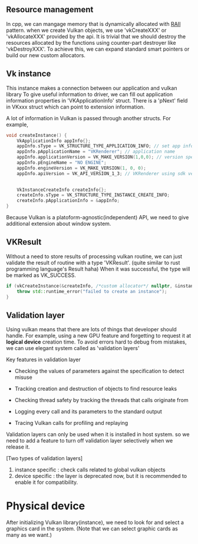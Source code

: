 
## Resource management

 In cpp, we can mangage memory that is dynamically allocated with [RAII](https://en.cppreference.com/w/cpp/language/raii) pattern.
 when we create Vulkan objects, we use 'vkCreateXXX' or 'vkAllocateXXX' provided by the api. It is trivial that we should destroy the resources allocated by the functions using counter-part destroyer like 'vkDestroyXXX'.
 To achieve this, we can expand standard smart pointers or build our new custom allocators.


## Vk instance
This instance makes a connection between our application and vulkan library
To give useful information to driver, we can fill out application information properties in 'VKApplicationInfo' struct.
There is a 'pNext' field in VKxxx struct which can point to extension information.

A lot of information in Vulkan is passed through another structs.
For example,
```cpp
void createInstance() {
	VkApplicationInfo appInfo{};
	appInfo.sType = VK_STRUCTURE_TYPE_APPLICATION_INFO; // set app info enum variant to struct Type field
	appInfo.pApplicationName = "VKRenderer"; // application name
	appInfo.applicationVersion = VK_MAKE_VERSION(1,0,0); // version specifier
	appInfo.pEngineName = "NO ENGINE";
	appInfo.engineVersion = VK_MAKE_VERSION(1, 0, 0);
	appInfo.apiVersion = VK_API_VERSION_1_3; // VKRenderer using sdk version 1.3.268

	
	VkInstanceCreateInfo createInfo{};
	createInfo.sType = VK_STRUCTURE_TYPE_INSTANCE_CREATE_INFO;
	createInfo.pApplicationInfo = &appInfo;
}

```


Because Vulkan is a platoform-agnostic(independent) API, we need to give additional extension about window system.

## VKResult
Without a need to store results of processing vulkan routine, we can just validate the result of routine with a type 'VKResult'. (quite similar to rust programming language's Result haha)
When it was successful, the type will be marked as VK_SUCCESS.
```cpp
if (vkCreateInstance(&createInfo, /*custom allocator*/ nullptr, &instance) != VK_SUCCESS) {
    throw std::runtime_error("failed to create an instance");
}
```


## Validation layer

Using vulkan means that there are lots of things that developer should handle.
For example, using a new GPU feature and forgetting to request it at **logical device** creation time.
To avoid errors hard to debug from mistakes, we can use elegant system called as 'validation layers'

Key features in validation layer
-  Checking the values of parameters against the specification to detect misuse
    
- Tracking creation and destruction of objects to find resource leaks
    
- Checking thread safety by tracking the threads that calls originate from
    
- Logging every call and its parameters to the standard output
    
- Tracing Vulkan calls for profiling and replaying

Validation layers can only be used when it is installed in host system. so we need to add a feature to turn off validation layer selectively when we release it.


[Two types of validation layers]
1. instance specific : check calls related to global vulkan objects
2. device specific : the layer is deprecated now, but it is recommended to enable it for compatibility.

# Physical device

After initializing Vulkan library(instance), we need to look for and select a graphics card in the system. (Note that we can select graphic cards as many as we want.)


